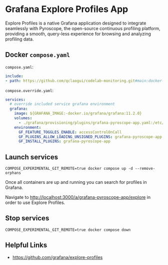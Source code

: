 # Grafana Explore Profiles App

Explore Profiles is a native Grafana application designed to integrate seamlessly with Pyroscope, the open-source continuous profiling platform, providing a smooth, query-less experience for browsing and analyzing profiling data.

## Docker `compose.yaml`

`compose.yaml`:

```yaml
include:
- path: https://github.com/qclaogui/codelab-monitoring.git#main:docker-compose/monolithic-mode/profiles/compose.yaml

```

`compose.override.yaml`:

```yaml
services:
  # override included service grafana environment
  grafana:
    image: ${GRAFANA_IMAGE:-docker.io/grafana/grafana:11.2.0}
    volumes:
      - ./grafana/provisioning/plugins/grafana-pyroscope-app.yaml:/etc/grafana/provisioning/plugins/grafana-pyroscope-app.yaml
    environment:
      GF_FEATURE_TOGGLES_ENABLE: accessControlOnCall
      GF_PLUGINS_ALLOW_LOADING_UNSIGNED_PLUGINS: grafana-pyroscope-app
      GF_INSTALL_PLUGINS: grafana-pyroscope-app

```

## Launch services

```shell
COMPOSE_EXPERIMENTAL_GIT_REMOTE=true docker compose up -d --remove-orphans
```

Once all containers are up and running you can search for profiles in Grafana.

Navigate to <http://localhost:3000/a/grafana-pyroscope-app/explore> in order to use Explore Profiles.

## Stop services

```shell
COMPOSE_EXPERIMENTAL_GIT_REMOTE=true docker compose down
```

## Helpful Links

- <https://github.com/grafana/explore-profiles>
